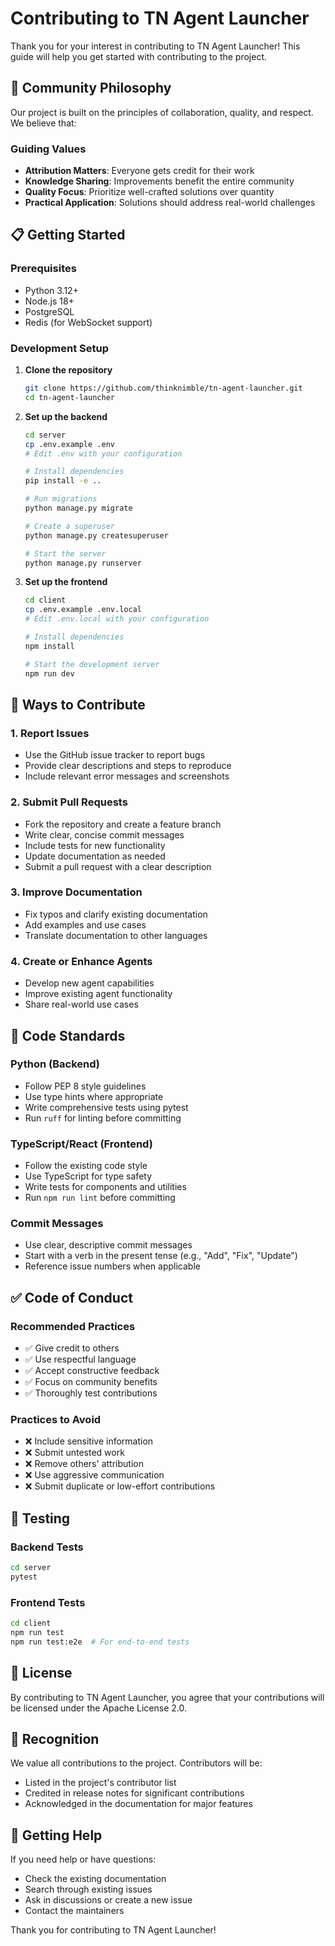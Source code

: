 # Contributing to TN Agent Launcher

Thank you for your interest in contributing to TN Agent Launcher! This guide will help you get started with contributing to the project.

## 🤝 Community Philosophy

Our project is built on the principles of collaboration, quality, and respect. We believe that:

### Guiding Values
- **Attribution Matters**: Everyone gets credit for their work
- **Knowledge Sharing**: Improvements benefit the entire community
- **Quality Focus**: Prioritize well-crafted solutions over quantity
- **Practical Application**: Solutions should address real-world challenges

## 📋 Getting Started

### Prerequisites
- Python 3.12+
- Node.js 18+
- PostgreSQL
- Redis (for WebSocket support)

### Development Setup

1. **Clone the repository**
   ```bash
   git clone https://github.com/thinknimble/tn-agent-launcher.git
   cd tn-agent-launcher
   ```

2. **Set up the backend**
   ```bash
   cd server
   cp .env.example .env
   # Edit .env with your configuration
   
   # Install dependencies
   pip install -e ..
   
   # Run migrations
   python manage.py migrate
   
   # Create a superuser
   python manage.py createsuperuser
   
   # Start the server
   python manage.py runserver
   ```

3. **Set up the frontend**
   ```bash
   cd client
   cp .env.example .env.local
   # Edit .env.local with your configuration
   
   # Install dependencies
   npm install
   
   # Start the development server
   npm run dev
   ```

## 🚀 Ways to Contribute

### 1. Report Issues
- Use the GitHub issue tracker to report bugs
- Provide clear descriptions and steps to reproduce
- Include relevant error messages and screenshots

### 2. Submit Pull Requests
- Fork the repository and create a feature branch
- Write clear, concise commit messages
- Include tests for new functionality
- Update documentation as needed
- Submit a pull request with a clear description

### 3. Improve Documentation
- Fix typos and clarify existing documentation
- Add examples and use cases
- Translate documentation to other languages

### 4. Create or Enhance Agents
- Develop new agent capabilities
- Improve existing agent functionality
- Share real-world use cases

## 📝 Code Standards

### Python (Backend)
- Follow PEP 8 style guidelines
- Use type hints where appropriate
- Write comprehensive tests using pytest
- Run `ruff` for linting before committing

### TypeScript/React (Frontend)
- Follow the existing code style
- Use TypeScript for type safety
- Write tests for components and utilities
- Run `npm run lint` before committing

### Commit Messages
- Use clear, descriptive commit messages
- Start with a verb in the present tense (e.g., "Add", "Fix", "Update")
- Reference issue numbers when applicable

## ✅ Code of Conduct

### Recommended Practices
- ✅ Give credit to others
- ✅ Use respectful language
- ✅ Accept constructive feedback
- ✅ Focus on community benefits
- ✅ Thoroughly test contributions

### Practices to Avoid
- ❌ Include sensitive information
- ❌ Submit untested work
- ❌ Remove others' attribution
- ❌ Use aggressive communication
- ❌ Submit duplicate or low-effort contributions

## 🧪 Testing

### Backend Tests
```bash
cd server
pytest
```

### Frontend Tests
```bash
cd client
npm run test
npm run test:e2e  # For end-to-end tests
```

## 📄 License

By contributing to TN Agent Launcher, you agree that your contributions will be licensed under the Apache License 2.0.

## 🙏 Recognition

We value all contributions to the project. Contributors will be:
- Listed in the project's contributor list
- Credited in release notes for significant contributions
- Acknowledged in the documentation for major features

## 💬 Getting Help

If you need help or have questions:
- Check the existing documentation
- Search through existing issues
- Ask in discussions or create a new issue
- Contact the maintainers

Thank you for contributing to TN Agent Launcher!